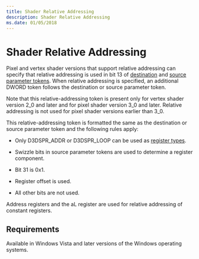 ```yaml
---
title: Shader Relative Addressing
description: Shader Relative Addressing
ms.date: 01/05/2018
---
```


# Shader Relative Addressing

Pixel and vertex shader versions that support relative addressing can specify that relative addressing is used in bit 13 of [destination](destination-parameter-token.md) and [source parameter tokens](source-parameter-token.md). When relative addressing is specified, an additional DWORD token follows the destination or source parameter token.

Note that this relative-addressing token is present only for vertex shader version 2\_0 and later and for pixel shader version 3\_0 and later. Relative addressing is not used for pixel shader versions earlier than 3\_0.

This relative-addressing token is formatted the same as the destination or source parameter token and the following rules apply:

-   Only D3DSPR\_ADDR or D3DSPR\_LOOP can be used as [register types](/windows-hardware/drivers/ddi/d3d9types/ne-d3d9types-_d3dshader_param_register_type).

-   Swizzle bits in source parameter tokens are used to determine a register component.

-   Bit 31 is 0x1.

-   Register offset is used.

-   All other bits are not used.

Address registers and the aL register are used for relative addressing of constant registers.

## Requirements

Available in Windows Vista and later versions of the Windows operating systems.
